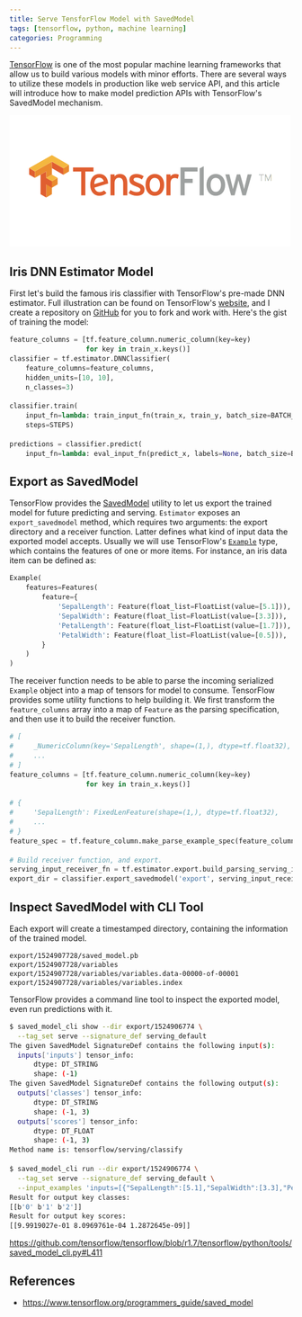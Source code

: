```yaml
---
title: Serve TensforFlow Model with SavedModel
tags: [tensorflow, python, machine learning]
categories: Programming
---
```


[TensorFlow][1] is one of the most popular machine learning frameworks that allow us to build various models with minor efforts. There are several ways to utilize these models in production like web service API, and this article will introduce how to make model prediction APIs with TensorFlow's SavedModel mechanism.

![](/images/tf-logo.png)

## Iris DNN Estimator Model

First let's build the famous iris classifier with TensorFlow's pre-made DNN estimator. Full illustration can be found on TensorFlow's [website][2], and I create a repository on [GitHub][3] for you to fork and work with. Here's the gist of training the model:

```python
feature_columns = [tf.feature_column.numeric_column(key=key)
                   for key in train_x.keys()]
classifier = tf.estimator.DNNClassifier(
    feature_columns=feature_columns,
    hidden_units=[10, 10],
    n_classes=3)

classifier.train(
    input_fn=lambda: train_input_fn(train_x, train_y, batch_size=BATCH_SIZE),
    steps=STEPS)

predictions = classifier.predict(
    input_fn=lambda: eval_input_fn(predict_x, labels=None, batch_size=BATCH_SIZE))
```

<!-- more -->

## Export as SavedModel

TensorFlow provides the [SavedModel][4] utility to let us export the trained model for future predicting and serving. `Estimator` exposes an `export_savedmodel` method, which requires two arguments: the export directory and a receiver function. Latter defines what kind of input data the exported model accepts. Usually we will use TensorFlow's [`Example`][5] type, which contains the features of one or more items. For instance, an iris data item can be defined as:

```python
Example(
    features=Features(
        feature={
            'SepalLength': Feature(float_list=FloatList(value=[5.1])),
            'SepalWidth': Feature(float_list=FloatList(value=[3.3])),
            'PetalLength': Feature(float_list=FloatList(value=[1.7])),
            'PetalWidth': Feature(float_list=FloatList(value=[0.5])),
        }
    )
)
```

The receiver function needs to be able to parse the incoming serialized `Example` object into a map of tensors for model to consume. TensorFlow provides some utility functions to help building it. We first transform the `feature_columns` array into a map of `Feature` as the parsing specification, and then use it to build the receiver function.

```python
# [
#     _NumericColumn(key='SepalLength', shape=(1,), dtype=tf.float32),
#     ...
# ]
feature_columns = [tf.feature_column.numeric_column(key=key)
                   for key in train_x.keys()]

# {
#     'SepalLength': FixedLenFeature(shape=(1,), dtype=tf.float32),
#     ...
# }
feature_spec = tf.feature_column.make_parse_example_spec(feature_columns)

# Build receiver function, and export.
serving_input_receiver_fn = tf.estimator.export.build_parsing_serving_input_receiver_fn(feature_spec)
export_dir = classifier.export_savedmodel('export', serving_input_receiver_fn)
```

## Inspect SavedModel with CLI Tool

Each export will create a timestamped directory, containing the information of the trained model.

```text
export/1524907728/saved_model.pb
export/1524907728/variables
export/1524907728/variables/variables.data-00000-of-00001
export/1524907728/variables/variables.index
```

TensorFlow provides a command line tool to inspect the exported model, even run predictions with it.

```bash
$ saved_model_cli show --dir export/1524906774 \
  --tag_set serve --signature_def serving_default
The given SavedModel SignatureDef contains the following input(s):
  inputs['inputs'] tensor_info:
      dtype: DT_STRING
      shape: (-1)
The given SavedModel SignatureDef contains the following output(s):
  outputs['classes'] tensor_info:
      dtype: DT_STRING
      shape: (-1, 3)
  outputs['scores'] tensor_info:
      dtype: DT_FLOAT
      shape: (-1, 3)
Method name is: tensorflow/serving/classify

$ saved_model_cli run --dir export/1524906774 \
  --tag_set serve --signature_def serving_default \
  --input_examples 'inputs=[{"SepalLength":[5.1],"SepalWidth":[3.3],"PetalLength":[1.7],"PetalWidth":[0.5]}]'
Result for output key classes:
[[b'0' b'1' b'2']]
Result for output key scores:
[[9.9919027e-01 8.0969761e-04 1.2872645e-09]]
```



https://github.com/tensorflow/tensorflow/blob/r1.7/tensorflow/python/tools/saved_model_cli.py#L411


## References

* https://www.tensorflow.org/programmers_guide/saved_model


[1]: https://www.tensorflow.org/
[2]: https://www.tensorflow.org/get_started/premade_estimators
[3]: https://github.com/jizhang/tf-serve/blob/master/iris_dnn.py
[4]: https://www.tensorflow.org/programmers_guide/saved_model#using_savedmodel_with_estimators
[5]: https://github.com/tensorflow/tensorflow/blob/r1.7/tensorflow/core/example/example.proto
